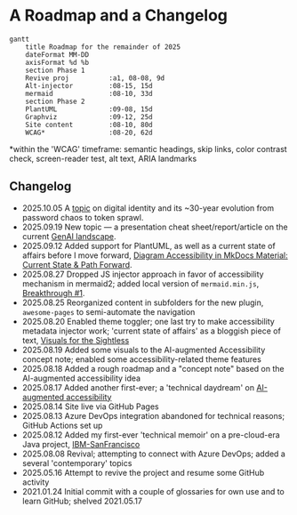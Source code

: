 # A Roadmap and a Changelog

```mermaid
gantt
    title Roadmap for the remainder of 2025
    dateFormat MM-DD
    axisFormat %d %b
    section Phase 1
    Revive proj          :a1, 08-08, 9d
    Alt-injector         :08-15, 15d
    mermaid              :08-10, 33d
    section Phase 2
    PlantUML             :09-08, 15d
    Graphviz             :09-12, 25d
    Site content         :08-10, 80d
    WCAG*                :08-20, 62d
```

*within the 'WCAG' timeframe: semantic headings, skip links, color contrast check, screen-reader test, alt text, ARIA landmarks

## Changelog

- 2025.10.05 A [topic](../sec_freeform/identity.md) on digital identity and its ~30-year evolution from password chaos to token sprawl.
- 2025.09.19 New topic — a presentation cheat sheet/report/article on the current [GenAI landscape](../sec_freeform/gen-ai-landscape-primer.md).
- 2025.09.12 Added support for PlantUML, as well as a current state of affairs before I move forward, [Diagram Accessibility in MkDocs Material: Current State & Path Forward](../sec_accss/mkdocs-mermaid-plantuml-graphviz.md).
- 2025.08.27 Dropped JS injector approach in favor of accessibility mechanism in mermaid2; added local version of `mermaid.min.js`, [Breakthrough #1](../sec_accss/breakthru1-mermaid-svg.md).
- 2025.08.25 Reorganized content in subfolders for the new plugin, `awesome-pages` to semi-automate the navigation
- 2025.08.20 Enabled theme toggler; one last try to make accessibility metadata injector work; 'current state of affairs' as a bloggish piece of text, [Visuals for the Sightless](../sec_accss/visuals-for-the-sightless.md)  
- 2025.08.19 Added some visuals to the AI-augmented Accessibility concept note; enabled some accessibility-related theme features
- 2025.08.18 Added a rough roadmap and a "concept note" based on the AI-augmented accessibility idea
- 2025.08.17 Added another first-ever; a 'technical daydream' on [AI-augmented accessibility](../sec_freeform/ai-accessibility.md)
- 2025.08.14 Site live via GitHub Pages
- 2025.08.13 Azure DevOps integration abandoned for technical reasons; GitHub Actions set up
- 2025.08.12 Added my first-ever 'technical memoir' on a pre-cloud-era Java project, [IBM-SanFrancisco](../sec_freeform/ibm-sanfran.md)
- 2025.08.08 Revival; attempting to connect with Azure DevOps; added a several 'contemporary' topics
- 2025.05.16 Attempt to revive the project and resume some GitHub activity
- 2021.01.24 Initial commit with a couple of glossaries for own use and to learn GitHub; shelved 2021.05.17
